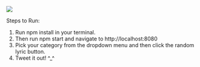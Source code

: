 ![](http://www.sheawong.com/wp-content/uploads/2013/08/keephatin.gif)

Steps to Run: 

1. Run npm install in your terminal. 
2. Then run npm start and navigate to http://localhost:8080 
3. Pick your category from the dropdown menu and 
then click the random lyric button. 
4. Tweet it out! ^_^
